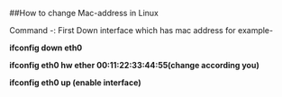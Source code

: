 ##How to change Mac-address in Linux

Command -:     First Down interface which has mac address for example-

**ifconfig down eth0**

**ifconfig eth0 hw ether 00:11:22:33:44:55(change according you)**

**ifconfig eth0 up (enable interface)**
